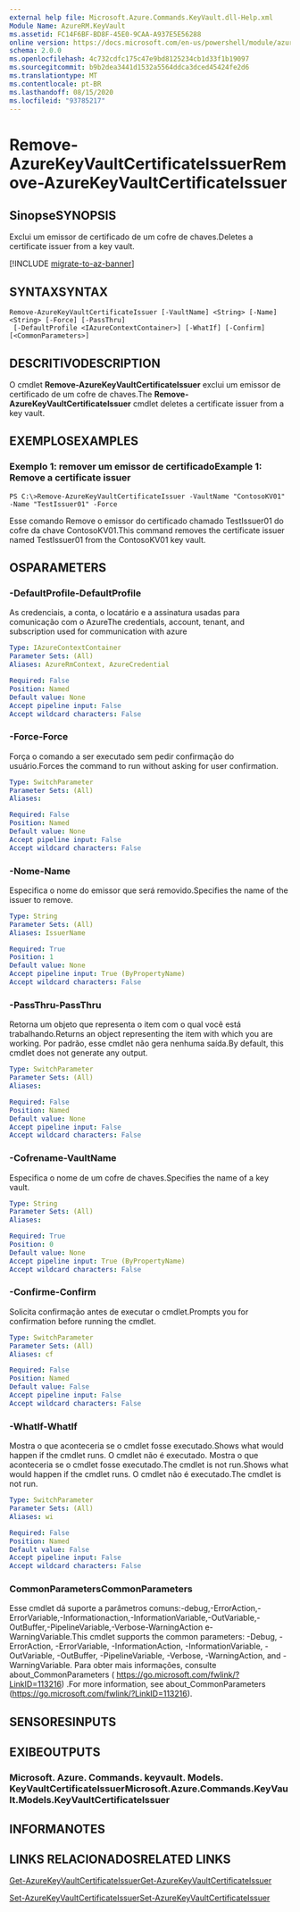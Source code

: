 ```yaml
---
external help file: Microsoft.Azure.Commands.KeyVault.dll-Help.xml
Module Name: AzureRM.KeyVault
ms.assetid: FC14F6BF-BD8F-45E0-9CAA-A937E5E56288
online version: https://docs.microsoft.com/en-us/powershell/module/azurerm.keyvault/remove-azurekeyvaultcertificateissuer
schema: 2.0.0
ms.openlocfilehash: 4c732cdfc175c47e9bd8125234cb1d33f1b19097
ms.sourcegitcommit: b9b2dea3441d1532a5564ddca3dced45424fe2d6
ms.translationtype: MT
ms.contentlocale: pt-BR
ms.lasthandoff: 08/15/2020
ms.locfileid: "93785217"
---
```

# <span data-ttu-id="c2673-101">Remove-AzureKeyVaultCertificateIssuer</span><span class="sxs-lookup"><span data-stu-id="c2673-101">Remove-AzureKeyVaultCertificateIssuer</span></span>

## <span data-ttu-id="c2673-102">Sinopse</span><span class="sxs-lookup"><span data-stu-id="c2673-102">SYNOPSIS</span></span>
<span data-ttu-id="c2673-103">Exclui um emissor de certificado de um cofre de chaves.</span><span class="sxs-lookup"><span data-stu-id="c2673-103">Deletes a certificate issuer from a key vault.</span></span>

[!INCLUDE [migrate-to-az-banner](../../includes/migrate-to-az-banner.md)]

## <span data-ttu-id="c2673-104">SYNTAX</span><span class="sxs-lookup"><span data-stu-id="c2673-104">SYNTAX</span></span>

```
Remove-AzureKeyVaultCertificateIssuer [-VaultName] <String> [-Name] <String> [-Force] [-PassThru]
 [-DefaultProfile <IAzureContextContainer>] [-WhatIf] [-Confirm] [<CommonParameters>]
```

## <span data-ttu-id="c2673-105">DESCRITIVO</span><span class="sxs-lookup"><span data-stu-id="c2673-105">DESCRIPTION</span></span>
<span data-ttu-id="c2673-106">O cmdlet **Remove-AzureKeyVaultCertificateIssuer** exclui um emissor de certificado de um cofre de chaves.</span><span class="sxs-lookup"><span data-stu-id="c2673-106">The **Remove-AzureKeyVaultCertificateIssuer** cmdlet deletes a certificate issuer from a key vault.</span></span>

## <span data-ttu-id="c2673-107">EXEMPLOS</span><span class="sxs-lookup"><span data-stu-id="c2673-107">EXAMPLES</span></span>

### <span data-ttu-id="c2673-108">Exemplo 1: remover um emissor de certificado</span><span class="sxs-lookup"><span data-stu-id="c2673-108">Example 1: Remove a certificate issuer</span></span>
```
PS C:\>Remove-AzureKeyVaultCertificateIssuer -VaultName "ContosoKV01" -Name "TestIssuer01" -Force
```

<span data-ttu-id="c2673-109">Esse comando Remove o emissor do certificado chamado TestIssuer01 do cofre da chave ContosoKV01.</span><span class="sxs-lookup"><span data-stu-id="c2673-109">This command removes the certificate issuer named TestIssuer01 from the ContosoKV01 key vault.</span></span>

## <span data-ttu-id="c2673-110">OS</span><span class="sxs-lookup"><span data-stu-id="c2673-110">PARAMETERS</span></span>

### <span data-ttu-id="c2673-111">-DefaultProfile</span><span class="sxs-lookup"><span data-stu-id="c2673-111">-DefaultProfile</span></span>
<span data-ttu-id="c2673-112">As credenciais, a conta, o locatário e a assinatura usadas para comunicação com o Azure</span><span class="sxs-lookup"><span data-stu-id="c2673-112">The credentials, account, tenant, and subscription used for communication with azure</span></span>

```yaml
Type: IAzureContextContainer
Parameter Sets: (All)
Aliases: AzureRmContext, AzureCredential

Required: False
Position: Named
Default value: None
Accept pipeline input: False
Accept wildcard characters: False
```

### <span data-ttu-id="c2673-113">-Force</span><span class="sxs-lookup"><span data-stu-id="c2673-113">-Force</span></span>
<span data-ttu-id="c2673-114">Força o comando a ser executado sem pedir confirmação do usuário.</span><span class="sxs-lookup"><span data-stu-id="c2673-114">Forces the command to run without asking for user confirmation.</span></span>

```yaml
Type: SwitchParameter
Parameter Sets: (All)
Aliases: 

Required: False
Position: Named
Default value: None
Accept pipeline input: False
Accept wildcard characters: False
```

### <span data-ttu-id="c2673-115">-Nome</span><span class="sxs-lookup"><span data-stu-id="c2673-115">-Name</span></span>
<span data-ttu-id="c2673-116">Especifica o nome do emissor que será removido.</span><span class="sxs-lookup"><span data-stu-id="c2673-116">Specifies the name of the issuer to remove.</span></span>

```yaml
Type: String
Parameter Sets: (All)
Aliases: IssuerName

Required: True
Position: 1
Default value: None
Accept pipeline input: True (ByPropertyName)
Accept wildcard characters: False
```

### <span data-ttu-id="c2673-117">-PassThru</span><span class="sxs-lookup"><span data-stu-id="c2673-117">-PassThru</span></span>
<span data-ttu-id="c2673-118">Retorna um objeto que representa o item com o qual você está trabalhando.</span><span class="sxs-lookup"><span data-stu-id="c2673-118">Returns an object representing the item with which you are working.</span></span>
<span data-ttu-id="c2673-119">Por padrão, esse cmdlet não gera nenhuma saída.</span><span class="sxs-lookup"><span data-stu-id="c2673-119">By default, this cmdlet does not generate any output.</span></span>

```yaml
Type: SwitchParameter
Parameter Sets: (All)
Aliases: 

Required: False
Position: Named
Default value: None
Accept pipeline input: False
Accept wildcard characters: False
```

### <span data-ttu-id="c2673-120">-Cofrename</span><span class="sxs-lookup"><span data-stu-id="c2673-120">-VaultName</span></span>
<span data-ttu-id="c2673-121">Especifica o nome de um cofre de chaves.</span><span class="sxs-lookup"><span data-stu-id="c2673-121">Specifies the name of a key vault.</span></span>

```yaml
Type: String
Parameter Sets: (All)
Aliases: 

Required: True
Position: 0
Default value: None
Accept pipeline input: True (ByPropertyName)
Accept wildcard characters: False
```

### <span data-ttu-id="c2673-122">-Confirme</span><span class="sxs-lookup"><span data-stu-id="c2673-122">-Confirm</span></span>
<span data-ttu-id="c2673-123">Solicita confirmação antes de executar o cmdlet.</span><span class="sxs-lookup"><span data-stu-id="c2673-123">Prompts you for confirmation before running the cmdlet.</span></span>

```yaml
Type: SwitchParameter
Parameter Sets: (All)
Aliases: cf

Required: False
Position: Named
Default value: False
Accept pipeline input: False
Accept wildcard characters: False
```

### <span data-ttu-id="c2673-124">-WhatIf</span><span class="sxs-lookup"><span data-stu-id="c2673-124">-WhatIf</span></span>
<span data-ttu-id="c2673-125">Mostra o que aconteceria se o cmdlet fosse executado.</span><span class="sxs-lookup"><span data-stu-id="c2673-125">Shows what would happen if the cmdlet runs.</span></span>
<span data-ttu-id="c2673-126">O cmdlet não é executado. Mostra o que aconteceria se o cmdlet fosse executado.</span><span class="sxs-lookup"><span data-stu-id="c2673-126">The cmdlet is not run.Shows what would happen if the cmdlet runs.</span></span>
<span data-ttu-id="c2673-127">O cmdlet não é executado.</span><span class="sxs-lookup"><span data-stu-id="c2673-127">The cmdlet is not run.</span></span>

```yaml
Type: SwitchParameter
Parameter Sets: (All)
Aliases: wi

Required: False
Position: Named
Default value: False
Accept pipeline input: False
Accept wildcard characters: False
```

### <span data-ttu-id="c2673-128">CommonParameters</span><span class="sxs-lookup"><span data-stu-id="c2673-128">CommonParameters</span></span>
<span data-ttu-id="c2673-129">Esse cmdlet dá suporte a parâmetros comuns:-debug,-ErrorAction,-ErrorVariable,-Informationaction,-InformationVariable,-OutVariable,-OutBuffer,-PipelineVariable,-Verbose-WarningAction e-WarningVariable.</span><span class="sxs-lookup"><span data-stu-id="c2673-129">This cmdlet supports the common parameters: -Debug, -ErrorAction, -ErrorVariable, -InformationAction, -InformationVariable, -OutVariable, -OutBuffer, -PipelineVariable, -Verbose, -WarningAction, and -WarningVariable.</span></span> <span data-ttu-id="c2673-130">Para obter mais informações, consulte about_CommonParameters ( https://go.microsoft.com/fwlink/?LinkID=113216) .</span><span class="sxs-lookup"><span data-stu-id="c2673-130">For more information, see about_CommonParameters (https://go.microsoft.com/fwlink/?LinkID=113216).</span></span>

## <span data-ttu-id="c2673-131">SENSORES</span><span class="sxs-lookup"><span data-stu-id="c2673-131">INPUTS</span></span>

## <span data-ttu-id="c2673-132">EXIBE</span><span class="sxs-lookup"><span data-stu-id="c2673-132">OUTPUTS</span></span>

### <span data-ttu-id="c2673-133">Microsoft. Azure. Commands. keyvault. Models. KeyVaultCertificateIssuer</span><span class="sxs-lookup"><span data-stu-id="c2673-133">Microsoft.Azure.Commands.KeyVault.Models.KeyVaultCertificateIssuer</span></span>

## <span data-ttu-id="c2673-134">INFORMA</span><span class="sxs-lookup"><span data-stu-id="c2673-134">NOTES</span></span>

## <span data-ttu-id="c2673-135">LINKS RELACIONADOS</span><span class="sxs-lookup"><span data-stu-id="c2673-135">RELATED LINKS</span></span>

[<span data-ttu-id="c2673-136">Get-AzureKeyVaultCertificateIssuer</span><span class="sxs-lookup"><span data-stu-id="c2673-136">Get-AzureKeyVaultCertificateIssuer</span></span>](./Get-AzureKeyVaultCertificateIssuer.md)

[<span data-ttu-id="c2673-137">Set-AzureKeyVaultCertificateIssuer</span><span class="sxs-lookup"><span data-stu-id="c2673-137">Set-AzureKeyVaultCertificateIssuer</span></span>](./Set-AzureKeyVaultCertificateIssuer.md)



